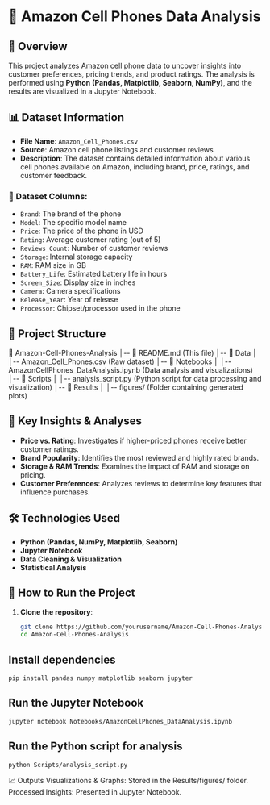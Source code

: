 # 📱 Amazon Cell Phones Data Analysis

## 📌 Overview
This project analyzes Amazon cell phone data to uncover insights into customer preferences, pricing trends, and product ratings. The analysis is performed using **Python (Pandas, Matplotlib, Seaborn, NumPy)**, and the results are visualized in a Jupyter Notebook.

## 📊 Dataset Information
- **File Name**: `Amazon_Cell_Phones.csv`
- **Source**: Amazon cell phone listings and customer reviews
- **Description**: The dataset contains detailed information about various cell phones available on Amazon, including brand, price, ratings, and customer feedback.

### 🔹 Dataset Columns:
- `Brand`: The brand of the phone
- `Model`: The specific model name
- `Price`: The price of the phone in USD
- `Rating`: Average customer rating (out of 5)
- `Reviews_Count`: Number of customer reviews
- `Storage`: Internal storage capacity
- `RAM`: RAM size in GB
- `Battery_Life`: Estimated battery life in hours
- `Screen_Size`: Display size in inches
- `Camera`: Camera specifications
- `Release_Year`: Year of release
- `Processor`: Chipset/processor used in the phone

## 📂 Project Structure
📂 Amazon-Cell-Phones-Analysis │-- 📄 README.md (This file) │-- 📂 Data │ │-- Amazon_Cell_Phones.csv (Raw dataset) │-- 📂 Notebooks │ │-- AmazonCellPhones_DataAnalysis.ipynb (Data analysis and visualizations) │-- 📂 Scripts │ │-- analysis_script.py (Python script for data processing and visualization) │-- 📂 Results │ │-- figures/ (Folder containing generated plots)


## 🚀 Key Insights & Analyses
- **Price vs. Rating**: Investigates if higher-priced phones receive better customer ratings.
- **Brand Popularity**: Identifies the most reviewed and highly rated brands.
- **Storage & RAM Trends**: Examines the impact of RAM and storage on pricing.
- **Customer Preferences**: Analyzes reviews to determine key features that influence purchases.

## 🛠️ Technologies Used
- **Python (Pandas, NumPy, Matplotlib, Seaborn)**
- **Jupyter Notebook**
- **Data Cleaning & Visualization**
- **Statistical Analysis**

## 🔄 How to Run the Project
1. **Clone the repository**:
   ```bash
   git clone https://github.com/yourusername/Amazon-Cell-Phones-Analysis.git
   cd Amazon-Cell-Phones-Analysis

## Install dependencies
`pip install pandas numpy matplotlib seaborn jupyter`

## Run the Jupyter Notebook
`jupyter notebook Notebooks/AmazonCellPhones_DataAnalysis.ipynb`

## Run the Python script for analysis
`python Scripts/analysis_script.py`

📈 Outputs
Visualizations & Graphs: Stored in the Results/figures/ folder.
Processed Insights: Presented in Jupyter Notebook.

